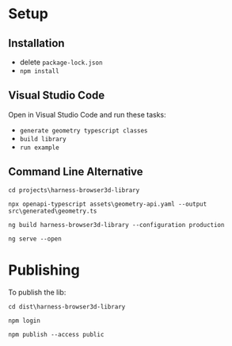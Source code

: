 # Setup

## Installation

- delete `package-lock.json`
- `npm install`

## Visual Studio Code

Open in Visual Studio Code and run these tasks:

- `generate geometry typescript classes`
- `build library`
- `run example`

## Command Line Alternative

```shell
cd projects\harness-browser3d-library

npx openapi-typescript assets\geometry-api.yaml --output src\generated\geometry.ts

ng build harness-browser3d-library --configuration production

ng serve --open
```

# Publishing

To publish the lib:

```shell
cd dist\harness-browser3d-library

npm login

npm publish --access public
```